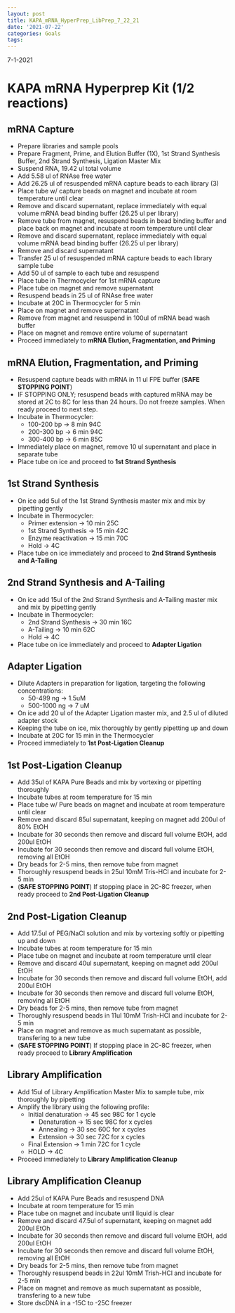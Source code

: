 ```yaml
---
layout: post
title: KAPA_mRNA_HyperPrep_LibPrep_7_22_21
date: '2021-07-22'
categories: Goals
tags: 
---
```


7-1-2021
# KAPA mRNA Hyperprep Kit (1/2 reactions)
 
## mRNA Capture
 
* Prepare libraries and sample pools
* Prepare Fragment, Prime, and Elution Buffer (1X), 1st Strand Synthesis Buffer, 2nd Strand Synthesis, Ligation Master Mix
* Suspend RNA, 19.42 ul total volume
* Add 5.58 ul of RNAse free water
* Add 26.25 ul of resuspended mRNA capture beads to each library (3)
* Place tube w/ capture beads on magnet and incubate at room temperature until clear
* Remove and discard supernatant, replace immediately with equal volume mRNA bead binding buffer (26.25 ul per library)
* Remove tube from magnet, resuspend beads in bead binding buffer and place back on magnet and incubate at room temperature until clear
* Remove and discard supernatant, replace immediately with equal volume mRNA bead binding buffer (26.25 ul per library)
* Remove and discard supernatant
* Transfer 25 ul of resuspended mRNA capture beads to each library sample tube
* Add 50 ul of sample to each tube and resuspend
* Place tube in Thermocycler for 1st mRNA capture
* Place tube on magnet and remove supernatant
* Resuspend beads in 25 ul of RNAse free water
* Incubate at 20C in Thermocycler for 5 min
* Place on magnet and remove supernatant
* Remove from magnet and resuspend in 100ul of mRNA bead wash buffer
* Place on magnet and remove entire volume of supernatant
* Proceed immediately to **mRNA Elution, Fragmentation, and Priming**

## mRNA Elution, Fragmentation, and Priming

* Resuspend capture beads with mRNA in 11 ul FPE buffer (**SAFE STOPPING POINT**) 
* IF STOPPING ONLY; resuspend beads with captured mRNA may be stored at 2C to 8C for less than 24 hours. Do not freeze samples. When ready proceed to next step. 
* Incubate in Thermocycler:
  * 100-200 bp -> 8 min 94C
  * 200-300 bp -> 6 min 94C
  * 300-400 bp -> 6 min 85C
* Immediately place on magnet, remove 10 ul supernatant and place in separate tube
* Place tube on ice and proceed to **1st Strand Synthesis**

## 1st Strand Synthesis

* On ice add 5ul of the 1st Strand Synthesis master mix and mix by pipetting gently
* Incubate in Thermocycler:
  * Primer extension -> 10 min 25C
  * 1st Strand Synthesis -> 15 min 42C 
  * Enzyme reactivation -> 15 min 70C
  * Hold -> 4C 
* Place tube on ice immediately and proceed to **2nd Strand Synthesis and A-Tailing**

## 2nd Strand Synthesis and A-Tailing

* On ice add 15ul of the 2nd Strand Synthesis and A-Tailing master mix and mix by pipetting gently
* Incubate in Thermocycler:
  * 2nd Strand Synthesis -> 30 min 16C
  * A-Tailing -> 10 min 62C
  * Hold -> 4C
* Place tube on ice immediately and proceed to **Adapter Ligation**

## Adapter Ligation

* Dilute Adapters in preparation for ligation, targeting the following concentrations:
  * 50-499 ng -> 1.5uM
  * 500-1000 ng -> 7 uM
* On ice add 20 ul of the Adapter Ligation master mix, and 2.5 ul of diluted adapter stock
* Keeping the tube on ice, mix thoroughly by gently pipetting up and down
* Incubate at 20C for 15 min in the Thermocycler
* Proceed immediately to **1st Post-Ligation Cleanup**

## 1st Post-Ligation Cleanup

* Add 35ul of KAPA Pure Beads and mix by vortexing or pipetting thoroughly
* Incubate tubes at room temperature for 15 min
* Place tube w/ Pure beads on magnet and incubate at room temperature until clear
* Remove and discard 85ul supernatant, keeping on magnet add 200ul of 80% EtOH
* Incubate for 30 seconds then remove and discard full volume EtOH, add 200ul EtOH
* Incubate for 30 seconds then remove and discard full volume EtOH, removing all EtOH
* Dry beads for 2-5 mins, then remove tube from magnet
* Thoroughly resuspend beads in 25ul 10mM Tris-HCl and incubate for 2-5 min
* (**SAFE STOPPING POINT**) If stopping place in 2C-8C freezer, when ready proceed to **2nd Post-Ligation Cleanup**

## 2nd Post-Ligation Cleanup

* Add 17.5ul of PEG/NaCl solution and mix by vortexing softly or pipetting up and down
* Incubate tubes at room temperature for 15 min
* Place tube on magnet and incubate at room temperature until clear
* Remove and discard 40ul supernatant, keeping on magnet add 200ul EtOH
* Incubate for 30 seconds then remove and discard full volume EtOH, add 200ul EtOH
* Incubate for 30 seconds then remove and discard full volume EtOH, removing all EtOH
* Dry beads for 2-5 mins, then remove tube from magnet
* Thoroughly resuspend beads in 11ul 10mM Trish-HCl and incubate for 2-5 min
* Place on magnet and remove as much supernatant as possible, transfering to a new tube
* (**SAFE STOPPING POINT**) If stopping place in 2C-8C freezer, when ready proceed to **Library Amplification**

## Library Amplification

* Add 15ul of Library Amplification Master Mix to sample tube, mix thoroughly by pipetting
* Amplify the library using the following profile:
  * Initial denaturation -> 45 sec 98C for 1 cycle
    * Denaturation -> 15 sec 98C for x cycles
    * Annealing -> 30 sec 60C for x cycles
    * Extension -> 30 sec 72C for x cycles
  * Final Extension -> 1 min 72C for 1 cycle
  * HOLD -> 4C
* Proceed immediately to **Library Amplification Cleanup**

## Library Amplification Cleanup

* Add 25ul of KAPA Pure Beads and resuspend DNA
* Incubate at room temperature for 15 min
* Place tube on magnet and incubate until liquid is clear
* Remove and discard 47.5ul of supernatant, keeping on magnet add 200ul EtOh
* Incubate for 30 seconds then remove and discard full volume EtOH, add 200ul EtOH
* Incubate for 30 seconds then remove and discard full volume EtOH, removing all EtOH
* Dry beads for 2-5 mins, then remove tube from magnet
* Thoroughly resuspend beads in 22ul 10mM Trish-HCl and incubate for 2-5 min
* Place on magnet and remove as much supernatant as possible, transfering to a new tube
* Store dscDNA in a -15C to -25C freezer